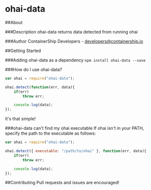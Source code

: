 ohai-data
==============

##About

###Description
ohai-data returns data detected from running ohai

###Author
ContainerShip Developers - developers@containership.io

##Getting Started

###Adding ohai-data as a dependency
`npm install ohai-data --save`

###How do I use ohai-data?
```javascript
var ohai = require("ohai-data");

ohai.detect(function(err, data){
    if(err)
        throw err;

    console.log(data);
});

```
It's that simple!

###ohai-data can't find my ohai executable
If ohai isn't in your PATH, specify the path to the executable as follows:
```javascript
var ohai = require("ohai-data");

ohai.detect({ executable: "/path/to/ohai" }, function(err, data){
    if(err)
        throw err;

    console.log(data);
});

```

##Contributing
Pull requests and issues are encouraged!
